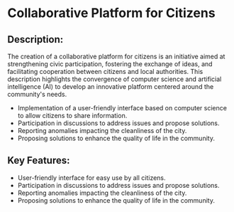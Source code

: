 # Collaborative Platform for Citizens

## Description:
The creation of a collaborative platform for citizens is an initiative aimed at strengthening civic participation, fostering the exchange of ideas, and facilitating cooperation between citizens and local authorities. This description highlights the convergence of computer science and artificial intelligence (AI) to develop an innovative platform centered around the community's needs.

- Implementation of a user-friendly interface based on computer science to allow citizens to share information.
- Participation in discussions to address issues and propose solutions.
- Reporting anomalies impacting the cleanliness of the city.
- Proposing solutions to enhance the quality of life in the community.

## Key Features:
- User-friendly interface for easy use by all citizens.
- Participation in discussions to address issues and propose solutions.
- Reporting anomalies impacting the cleanliness of the city.
- Proposing solutions to enhance the quality of life in the community.

